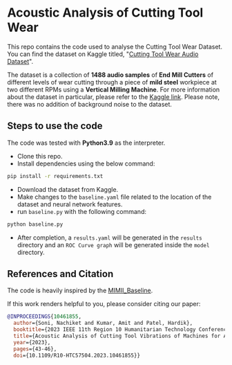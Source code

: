 # Acoustic Analysis of Cutting Tool Wear

This repo contains the code used to analyse the Cutting Tool Wear Dataset. You can find the dataset on Kaggle titled, "[Cutting Tool Wear Audio Dataset](https://www.kaggle.com/datasets/nachiketsoni/cutting-tool-wear-audio-dataset)".

The dataset is a collection of **1488 audio samples** of **End Mill Cutters** of different levels of wear cutting through a piece of **mild steel** workpiece at two different RPMs using a **Vertical Milling Machine**. For more information about the dataset in particular, please refer to the [Kaggle link](https://www.kaggle.com/datasets/nachiketsoni/cutting-tool-wear-audio-dataset). Please note, there was no addition of background noise to the dataset.

## Steps to use the code

The code was tested with **Python3.9** as the interpreter.

- Clone this repo.
- Install dependencies using the below command:

```sh
pip install -r requirements.txt
```

- Download the dataset from Kaggle.
- Make changes to the `baseline.yaml` file related to the location of the dataset and neural network features.
- run `baseline.py` with the following command:
```sh
python baseline.py
```
- After completion, a `results.yaml` will be generated in the `results` directory and an `ROC Curve graph` will be generated inside the `model` directory.

## References and Citation 

The code is heavily inspired by the [MIMII_Baseline](https://github.com/MIMII-hitachi/mimii_baseline). 

If this work renders helpful to you, please consider citing our paper:

```bibtex
@INPROCEEDINGS{10461855,
  author={Soni, Nachiket and Kumar, Amit and Patel, Hardik},
  booktitle={2023 IEEE 11th Region 10 Humanitarian Technology Conference (R10-HTC)}, 
  title={Acoustic Analysis of Cutting Tool Vibrations of Machines for Anomaly Detection and Predictive Maintenance}, 
  year={2023},
  pages={43-46},
  doi={10.1109/R10-HTC57504.2023.10461855}}
```